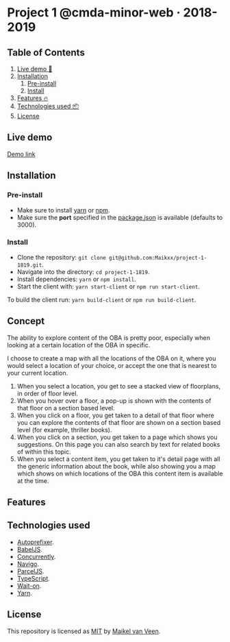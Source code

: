 # Project 1 @cmda-minor-web · 2018-2019

## Table of Contents

1. [Live demo 🚀](#live-demo)
2. [Installation](#installation)
    1. [Pre-install](#pre-install)
    2. [Install](#install)
3. [Features 🔥](#features)
4. [Technologies used 📦](#technologies-used)
5. [License](#license)

## Live demo

[Demo link](https://minor-web-project-1.netlify.com)

## Installation

### Pre-install

* Make sure to install [yarn](https://yarnpkg.com/en/) or [npm](https://www.npmjs.com).
* Make sure the **port** specified in the [package.json](client/package.json) is available (defaults to 3000).

### Install

* Clone the repository: `git clone git@github.com:Maikxx/project-1-1819.git`.
* Navigate into the directory: `cd project-1-1819`.
* Install dependencies: `yarn` or `npm install`.
* Start the client with: `yarn start-client` or `npm run start-client`.

To build the client run: `yarn build-client` or `npm run build-client`.

## Concept

The ability to explore content of the OBA is pretty poor, especially when looking at a certain location of the OBA in specific.

I choose to create a map with all the locations of the OBA on it, where you would select a location of your choice, or accept the one that is nearest to your current location.

1. When you select a location, you get to see a stacked view of floorplans, in order of floor level.
2. When you hover over a floor, a pop-up is shown with the contents of that floor on a section based level.
3. When you click on a floor, you get taken to a detail of that floor where you can explore the contents of that floor are shown on a section based level (for example, thriller books).
4. When you click on a section, you get taken to a page which shows you suggestions. On this page you can also search by text for related books of within this topic.
5. When you select a content item, you get taken to it's detail page with all the generic information about the book, while also showing you a map which shows on which locations of the OBA this content item is available at the time.

## Features

<!-- TODO: Add features -->

## Technologies used

* [Autoprefixer](https://www.npmjs.com/package/autoprefixer).
* [BabelJS](https://babeljs.io).
* [Concurrently](https://www.npmjs.com/package/concurrently).
* [Navigo](https://github.com/krasimir/navigo).
* [ParcelJS](https://parceljs.org).
* [TypeScript](https://www.typescriptlang.org).
* [Wait-on](https://www.npmjs.com/package/wait-on).
* [Yarn](https://yarnpkg.com/en/).

## License

This repository is licensed as [MIT](LICENSE) by [Maikel van Veen](https://github.com/maikxx).